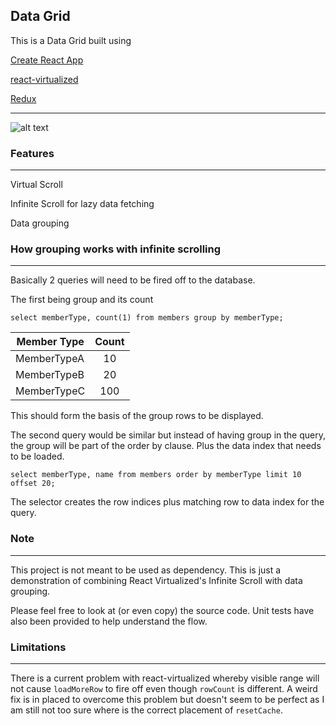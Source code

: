 ## Data Grid

This is a Data Grid built using

[Create React App](https://github.com/facebook/create-react-app)

[react-virtualized](https://github.com/bvaughn/react-virtualized)

[Redux](https://github.com/reduxjs/redux)
___

![alt text](https://i.imgur.com/dNl0JRL.gif "Data Grid")

### Features
___

Virtual Scroll

Infinite Scroll for lazy data fetching

Data grouping

### How grouping works with infinite scrolling
___

Basically 2 queries will need to be fired off to the database.

The first being group and its count

    select memberType, count(1) from members group by memberType;

| Member Type   | Count |
| ------------- |:-----:|
| MemberTypeA   | 10    |
| MemberTypeB   | 20    |
| MemberTypeC   | 100   |

This should form the basis of the group rows to be displayed.

The second query would be similar but instead of having group in the query, the group will be part of the order by clause. Plus the data index that needs to be loaded.

    select memberType, name from members order by memberType limit 10 offset 20;

The selector creates the row indices plus matching row to data index for the query.

### Note
___

This project is not meant to be used as dependency. This is just a demonstration of combining React Virtualized's Infinite Scroll with data grouping.

Please feel free to look at (or even copy) the source code. Unit tests have also been provided to help understand the flow.

### Limitations
___

There is a current problem with react-virtualized whereby visible range will not cause `loadMoreRow` to fire off even though `rowCount` is different. A weird fix is in placed to overcome this problem but doesn't seem to be perfect as I am still not too sure where is the correct placement of `resetCache`.
